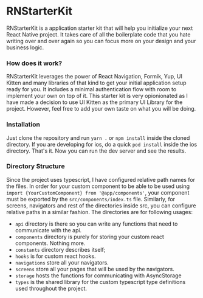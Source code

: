 # RNStarterKit
RNStarterKit is a application starter kit that will help you initialize your next React Native project. It takes care of all the boilerplate code that you hate writing over and over again so you can focus more on your design and your business logic.

### How does it work?
RNStarterKit leverages the power of React Navigation, Formik, Yup, UI Kitten and many libraries of that kind to get your initial application setup ready for you. 
It includes a minimal authentication flow with room to implement your own on top of it.
This starter kit is very opionionated as I have made a decision to use UI Kitten as the primary UI Library for the project. However, feel free to add your own taste on what you will be doing.

### Installation
Just clone the repository and run `yarn .` or `npm install` inside the cloned directory.
If you are developing for ios, do a quick `pod install` inside the ios directory.
That's it. Now you can run the dev server and see the results.

### Directory Structure
Since the project uses typescript, I have configured relative path names for the files.
In order for your custom component to be able to be used using `import {YourCustomComponent} from '@app/components'`, your component must be exported by the `src/components/index.ts` file.
Similarly, for screens, navigators and rest of the directories inside src, you can configure relative paths in a similar fashion.
The directories are for following usages:
- `api` directory is there so you can write any functions that need to communicate with the api.
- `components` directory is purely for storing your custom react components. Nothing more.
- `constants` directory describes itself;
- `hooks` is for custom react hooks.
- `navigations` store all your navigators.
- `screens` store all your pages that will be used by the navigators.
- `storage` hosts the functions for communicating with AsyncStorage
- `types` is the shared library for the custom typescript type definitions used throughout the project.


